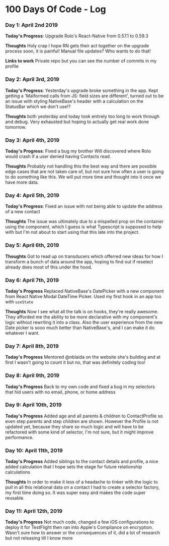 # 100 Days Of Code - Log

### Day 1: April 2nd 2019

**Today's Progress**: Upgrade Rolo's React-Native from 0.57.1 to 0.59.3

**Thoughts** Holy crap I hope RN gets their act together on the upgrade process soon, it is painful! Manual file updates? Who wants to do that!

**Links to work** Private repo but you can see the number of commits in my profile

### Day 2: April 3rd, 2019

**Today's Progress**: Yesterday's upgrade broke something in the app. Kept getting a 'Malformed calls from JS: field sizes are different', turned out to be an issue with styling NativeBase's header with a calculation on the StatusBar which we don't use!?

**Thoughts** both yesterday and today took entirely too long to work through and debug. Very exhausted but hoping to actually get real work done tomorrow.

### Day 3: April 4th, 2019

**Today's Progress**: Fixed a bug my brother Will discovered where Rolo would crash if a user denied having Contacts read.

**Thoughts** Probably not handling this the best way and there are possible edge cases that are not taken care of, but not sure how often a user is going to do something like this. We will put more time and thought into it once we have more data.

### Day 4: April 5th, 2019

**Today's Progress**: Fixed an issue with not being able to update the address of a new contact

**Thoughts** The issue was ultimately due to a mispelled prop on the container using the component, which I guess is what Typescript is supposed to help with but I'm not about to start using that this late into the project.

### Day 5: April 6th, 2019

**Thoughts** Got to read up on transducers which offerred new ideas for how I transform a bunch of data around the app, hoping to find out if reselect already does most of this under the hood.

### Day 6: April 7th, 2019

**Today's Progress** Replaced NativeBase's DatePicker with a new component from React Native Modal DateTime Picker. Used my first hook in an app too with `useState`

**Thoughts** Now I see what all the talk is on hooks, they're really awesome. They afforded me the ability to be more declarative with my component's logic without rewriting it into a class. Also the user experience from the new Date picker is sooo much better than NativeBase's, and I can make it do whatever I want.

### Day 7: April 8th, 2019

**Today's Progress** Mentored @nblaida on the website she's building and at first I wasn't going to count it but no, that was definitely coding too!

### Day 8: April 9th, 2019

**Today's Progress**  Back to my own code and fixed a bug in my selectors that hid users with no email, phone, or home address

### Day 9: April 10th, 2019

**Today's Progress** Added age and all parents & children to ContactProfile so even step parents and step children are shown. However the Profile is not updated yet, because they share so much logic and will have to be refactored with some kind of selector, I'm not sure, but it might improve performance.

### Day 10: April 11th, 2019

**Today's Progress** Added siblings to the contact details and profile, a nice added calculation that I hope sets the stage for future relationship calculations

**Thoughts** In order to make it less of a headache to tinker with the logic to pull in all this relational data on a contact I had to create a selector factory, my first time doing so. It was super easy and makes the code super reusable.

### Day 11: April 12th, 2019

**Today's Progress** Not much code, changed a few iOS configurations to deploy it for TestFlight then ran into Apple's Compliance on encryption. Wasn't sure how to answer or the consequences of it, did a lot of research but not releasing till I know more
